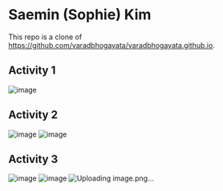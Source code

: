 # Saemin (Sophie) Kim
This repo is a clone of https://github.com/varadbhogayata/varadbhogayata.github.io.

## Activity 1
![image](https://github.com/sop-kim/sop-kim.github.io/assets/77212828/3908465f-0b00-40f9-b9bf-de0653dad499)

## Activity 2
![image](https://github.com/sop-kim/sop-kim.github.io/assets/77212828/cc7d2092-537a-4052-9e13-734dba3f1f94)
![image](https://github.com/sop-kim/sop-kim.github.io/assets/77212828/145ca932-514a-4147-a352-fdc0fdca078e)

## Activity 3
![image](https://github.com/sop-kim/sop-kim.github.io/assets/77212828/bbbb9714-5ada-4339-a891-34c6feaead88)
![image](https://github.com/sop-kim/sop-kim.github.io/assets/77212828/10cea0b9-804f-4ff7-bd3f-29d5c148ec3a)
![Uploading image.png…]()


